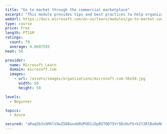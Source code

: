 ```yaml
---
title: "Go to market through the commercial marketplace"
excerpt: "This module provides tips and best practices to help organizations create their business plan for success in the commercial marketplace"
webUrl: https://docs.microsoft.com/en-us/learn/modules/go-to-market-commercial-marketplace/
type: course
price: Free
length: PT31M
ratings:
  count: 79
  average: 4.8607593
heat: 50

provider:
  name: Microsoft Learn
  domain: microsoft.com
  images:
    - url: /assets/images/organizations/microsoft.com-50x50.jpg
      width: 50
      height: 50

levels:
  - Beginner

topics:
  - Azure

secured: "aRuq5b3sbMXlVXwZ56BuvebRUPOD1iDpBST0D75Vr5DcHuYS+b1Y2RlBoOeNGhceOmP7mR/GMD55/+U6DCEMqmkHxStpjEJ7VX2RGGorFXZZDJCVchtfCDLgZ27CXL7f+cNv7MIdXl9OYAFbyWGEoToxFtLxdCbnlB+1XVWHj8A21GKiJ0R1/Nj7Yz8QMqPNC0n1ptD3iFUKxENZQE4ixIt1P0d6N5n3t1qr+Lzzk/UBIKop4/ZZ6xjyASovbSxKJbWYfgFx+2hL200wKi+84ibY2PY4aIfJiI65+1aq8uj3E82GoqxlSayyyOvHRht0xPNOKYPRlVsCiHYQ+Na65GdgcAtl+E1J0+hRh1BNKymOBuMAT0T945XmX50O8iwA5NUIsAwsk8//DR9NgMZ0sjQNAfr+k9xCDgPSqEZCG38=;Pe6HivDOW5tn32b7PG2rEQ=="
---
```


